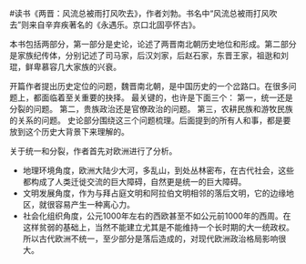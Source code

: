 \#读书《两晋：风流总被雨打风吹去》，作者刘勃。书名中“风流总被雨打风吹去”则来自辛弃疾著名的《永遇乐。京口北固亭怀古》。

本书包括两部分，第一部分是史论，论述了两晋南北朝历史地位和形成。第二部分是家族纪传体，分别记述了司马家，后汉刘家，后赵石家，东晋王家，祖逖和刘琨，鲜卑慕容几大家族的兴衰。

开篇作者提出历史定位的问题，魏晋南北朝，是中国历史的一个岔路口。在很多问题上，都面临着至关重要的抉择。
最关键的，也许是下面三个：
第一，统一还是分裂的问题。
第二，贵族政治还是官僚政治的问题。
第三，农耕民族和游牧民族的关系的问题。
史论部分围绕这三个问题梳理。后面提到的所有人和事，都是要放到这个历史大背景下来理解的。

关于统一和分裂，作者首先对欧洲进行了分析。
 - 地理环境角度，欧洲大陆少大河，多乱山，到处丛林密布，在古代社会，这些都构成了人类迁徙交流的巨大障碍，自然更是统一的巨大障碍。
 - 文明发展角度，作为与拜占庭文明和阿拉伯文明相邻的落后文明，它的边缘地区，就很容易产生一种离心力。
 - 社会化组织角度，公元1000年左右的西欧甚至不如公元前1000年的西周。在这样贫弱的基础上，当然不能建立尤其是不能维持一个长时期的大一统政权。所以古代欧洲不统一，至少部分是落后造成的，对现代欧洲政治格局影响很大。